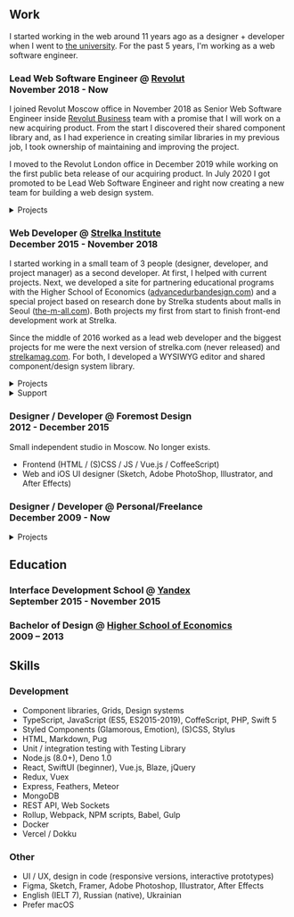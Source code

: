 ## Work

I started working in the web around 11 years ago as a designer + developer when I went to [the university](https://design.hse.ru). For the past 5 years, I'm working as a web software engineer.


### Lead Web Software Engineer @ [Revolut](https://revolut.com/) <br /> November 2018 - Now

I joined Revolut Moscow office in November 2018 as Senior Web Software Engineer inside [Revolut Business](https://business.revolut.com) team with a promise that I will work on a new acquiring product. From the start I discovered their shared component library and, as I had experience in creating similar libraries in my previous job, I took ownership of maintaining and improving the project.

I moved to the Revolut London office in December 2019 while working on the first public beta release of our acquiring product. In July 2020 I got promoted to be Lead Web Software Engineer and right now creating a new team for building a web design system.

<details>
<summary>Projects</summary>

- [Revolut Business](https://business.revolut.com)
	- React, Testing Library, Styled Components
	- Created and maintained Merchant dashboard
- Revolut Merchant
	- [Public API documentation](https://developer.revolut.com/docs/merchant-api/)
	- [RevolutCheckout.js](https://developer.revolut.com/docs/merchant-api/#integration-guide) widget for accepting payments on external web site
-  Revolut UI Kit
	-  Internal component library

</details>


### Web Developer @ [Strelka Institute](http://strelka.com) <br /> December 2015 - November 2018

I started working in a small team of 3 people (designer, developer, and project manager) as a second developer. At first, I helped with current projects. Next, we developed a site for partnering educational programs with the Higher School of Economics ([advancedurbandesign.com](http://advancedurbandesign.com)) and a special project based on research done by Strelka students about malls in Seoul ([the-m-all.com](http://the-m-all.com)). Both projects my first from start to finish front-end development work at Strelka.

Since the middle of 2016 worked as a lead web developer and the biggest projects for me were the next version of strelka.com (never released) and [strelkamag.com](https://strelkamag.com). For both, I developed a WYSIWYG editor and shared component/design system library.

<details>
<summary>Projects</summary>

- 2018: [inthecity.strelka.com](https://inthecity.strelka.com/en)
    - Next.js
    - Featured on [hoverstat.es](https://hoverstat.es/features/in-the-city).
- 2018: [strelkamag.com](https://strelkamag.com/en) and next strelka.com
    - Express, React, Redux, SSR, ES2017, Emotion, Slate.js
    - `@strelka/components` — components library / design system
    - `@strelka/redactor` — WYSIWYG editor based on components
- 2017: [blog.thenewnormal.strelka.com](http://blog.thenewnormal.strelka.com/)
    - ES2015, PostCSS
    - Tumblr theme
- 2017: [thenewnormal.strelka.com](https://thenewnormal.strelka.com)
    - Vue.js, Vuex, SSR, Express, Stylus, PostCSS
    - Featured on [hoverstat.es](https://hoverstat.es/features/the-new-normal)
- 2016: [shop.strelka.com](http://strelka.com/ru/press/books)
    - Meteor on backend, ES2015, React, Radium
    - Widget and API back-end
- 2016: [advancedurbandesign.com](http://advancedurbandesign.com)
    - Meteor, CoffeScript, Stylus
    - Featured on [siteinspire](https://www.siteinspire.com/websites/6364-advanced-urban-design)
- 2016: [the-m-all.com](http://the-m-all.com)
    - Vue.js, Redux, ES2015, Stylus
    - Featured on [hoverstat.es](https://hoverstat.es/features/disrupt-the-m-all)
- 2016: Digital Russia, Vector Blog
    - Meteor, SSR, React, Redux, draft.js, ES2015, Stylus, Flow
    - Admin panel / WYSIWYG page editor based on [draft.js](https://draftjs.org/)

</details>

<details>
<summary>Support</summary>

- 2015-2018: [strelka.com](http://strelka.com)
    - PHP, jQuery
    - Legacy web site of Strelka Institute
- 2016-2018: [apply.strelka.com](https://apply.strelka.com)
    - Meteor, CoffeScript, Stylus, Jade
    - Internal platform for student application proccess
- 2015: [bigfuture.ru](http://bigfuture.ru)
    - PHP, jQuery
- 2015: [futureurbanism.com](http://futureurbanism.com)
    - WordPress, PHP, jQuery

</details>


### Designer / Developer @ Foremost Design <br /> 2012 - December 2015

Small independent studio in Moscow. No longer exists.

- Frontend (HTML / (S)CSS / JS / Vue.js / CoffeeScript)
- Web and iOS UI designer (Sketch, Adobe PhotoShop, Illustrator, and After Effects)


### Designer / Developer @ Personal/Freelance <br /> December 2009 - Now

<details>
<summary>Projects</summary>

- 2020: [piny](https://dev.piny.link) for [server](https://github.com/exah/piny-api), [ios](https://github.com/exah/piny-ios) and web (wip)
	- Personal social bookmarking service
- 2019: [electricred.design](https://electricred.design/)
	- Next.js, React, SSR
- 2019: [`ya-fetch`](https://github.com/exah/ya-fetch)
	- Tiny library for making `fetch` requests easier
- 2019: [goremykina.com](https://goremykina.com)
	- React, SSR
	- Design and development
	- Site for my Mom
- 2018: [`pss`](http://pss-components.surge.sh/)
	- Design system and react component library
- 2018: [`react-universal-data`](https://github.com/exah/react-universal-data)
	- Library for fetching data in React application on server and browser
- 2018: [geocinema.network](http://geocinema.network)
	- Nuxt.js, Vue.js
	- Small project for Strelka Students
- 2017: [vishvish.design](https://vishvish.design)
	- Vue.js, SSR, Feathers.js on the backend
	- In the admin panel you can view site changes in realtime
- 2017: [uborevich.ru](https://uborevich.ru/en/)
	- Vue.js, SSR
	- Pages are generated from static `yaml` documents with caching by change date till forever
- 2016: [superslovo.madebyfork.ru](http://superslovo.madebyfork.ru)
	- Vue.js, SSR
	- Pages generated from `svg` and `markdown` files in build time
	- Small project for friends
- 2016: [mipt.ru/english](https://mipt.ru/english)
	- ES2015, Jade
	- Static templates
- 2014: [demidoff.info](http://demidoff.info)
	- WordPress theme (PHP, SCSS)
	- Design and development

</details>


## Education

### Interface Development School @ [Yandex](https://yandex.ru/promo/academy/shri) <br /> September 2015 - November 2015

### Bachelor of Design @ [Higher School of Economics](https://design.hse.ru) <br /> 2009 – 2013


## Skills

### Development

- Component libraries, Grids, Design systems
- TypeScript, JavaScript (ES5, ES2015-2019), CoffeScript, PHP, Swift 5
- Styled Components (Glamorous, Emotion), (S)CSS, Stylus
- HTML, Markdown, Pug
- Unit / integration testing with Testing Library
- Node.js (8.0+), Deno 1.0
- React, SwiftUI (beginner), Vue.js, Blaze, jQuery
- Redux, Vuex
- Express, Feathers, Meteor
- MongoDB
- REST API, Web Sockets
- Rollup, Webpack, NPM scripts, Babel, Gulp
- Docker
- Vercel / Dokku

### Other

- UI / UX, design in code (responsive versions, interactive prototypes)
- Figma, Sketch, Framer, Adobe Photoshop, Illustrator, After Effects
- English (IELT 7), Russian (native), Ukrainian
- Prefer macOS

